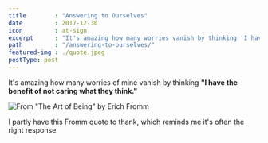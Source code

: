 ```yaml
---
title        : "Answering to Ourselves"
date         : 2017-12-30
icon         : at-sign
excerpt      : "It's amazing how many worries vanish by thinking 'I have the benefit of not caring what they think.'"
path         : "/answering-to-ourselves/"
featured-img : ./quote.jpeg
postType: post
---
```


It's amazing how many worries of mine vanish by thinking **"I have the benefit of not caring what they think."**

![From "The Art of Being" by Erich Fromm](./quote.jpeg)

I partly have this Fromm quote to thank, which reminds me it's often the right response.
